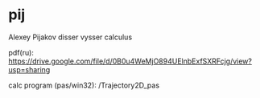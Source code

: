 # pij
Alexey Pijakov disser vysser calculus

pdf(ru): https://drive.google.com/file/d/0B0u4WeMjO894UElnbExfSXRFcjg/view?usp=sharing

calc program (pas/win32): /Trajectory2D_pas
